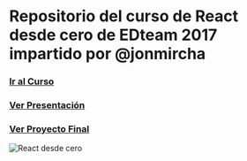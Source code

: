 # Repositorio del curso de React desde cero de EDteam 2017 impartido por @jonmircha

### [Ir al Curso](http://ed.team/cursos/react)

### [Ver Presentación](http://jonmircha.github.io/edreact2017)

### [Ver Proyecto Final](https://jonmircha.github.io/edreact2017/proyecto.html)

![React desde cero](https://ed.team/sites/default/files/styles/large/public/courses/images/react-poster_0.jpg?itok=iDcHgiYQ)
